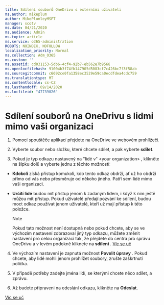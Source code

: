 ```yaml
---
title: Sdílení souborů OneDrivu s externími uživateli
ms.author: mikeplum
author: MikePlumleyMSFT
manager: scotv
ms.date: 04/21/2020
ms.audience: Admin
ms.topic: article
ms.service: o365-administration
ROBOTS: NOINDEX, NOFOLLOW
localization_priority: Normal
ms.collection: Adm_O365
ms.custom: ''
ms.assetid: cd031153-5db6-4cf4-92b7-eb562e7b9568
ms.openlocfilehash: 91004b3f74fb147905d5083cf7c426bc7f3f58ab
ms.sourcegitcommit: c6692ce0fa1358ec3529e59ca0ecdfdea4cdc759
ms.translationtype: MT
ms.contentlocale: cs-CZ
ms.lasthandoff: 09/14/2020
ms.locfileid: "47739026"
---
```

# <a name="share-files-in-onedrive-with-people-outside-your-organization"></a>Sdílení souborů na OneDrivu s lidmi mimo vaši organizaci

1. Pomocí spouštěče aplikací přejdete na OneDrive ve webovém prohlížeči. 
    
2. Vyberte soubor nebo složku, které chcete sdílet, a pak vyberte **sdílet**. 
    
3. Pokud je typ odkazu nastavený na "lidé v" \<your organization\> , klikněte na šipku dolů a vyberte jednu z těchto možností: 
    
  - **Kdokoli** získá přístup komukoli, kdo tento odkaz obdrží, ať už ho obdrží přímo od vás nebo přesměruje od někoho jiného. Patří sem lidé mimo vaši organizaci. 
    
  - **Určití lidé** budou mít přístup jenom k zadaným lidem, i když k nim ještě můžou mít přístup. Pokud uživatelé předají pozvání ke sdílení, budou moct odkaz používat jenom uživatelé, kteří už mají přístup k této položce. 
    
    > [!NOTE]
    > Pokud tato možnost není dostupná nebo pokud chcete, aby se ve výchozím nastavení zobrazoval jiný typ odkazu, můžete změnit nastavení pro celou organizaci tak, že přejdete do centra pro správu OneDrivu a v levém podokně kliknete na **sdílení** . [Víc se uč](https://go.microsoft.com/fwlink/?linkid=871961)
  
4. Ve výchozím nastavení je zapnutá možnost **Povolit úpravy** . Pokud chcete, aby lidé mohli jenom prohlížet soubory, zrušte zaškrtnutí políčka. 
    
5. V případě potřeby zadejte jména lidí, se kterými chcete něco sdílet, a zprávu.
    
6. Až budete připraveni na odeslání odkazu, klikněte na **Odeslat**. 
    
[Víc se uč](https://go.microsoft.com/fwlink/?linkid=871861)
  

